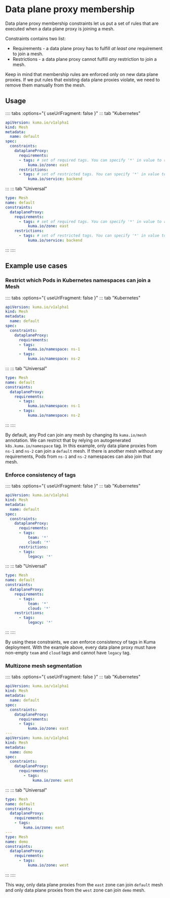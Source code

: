 # Data plane proxy membership

Data plane proxy membership constraints let us put a set of rules that are executed when a data plane proxy is joining a mesh.

Constraints contains two list:

* Requirements - a data plane proxy has to fulfill _at least one_ requirement to join a mesh.
* Restrictions - a data plane proxy cannot fulfill _any_ restriction to join a mesh.

Keep in mind that membership rules are enforced only on new data plane proxies.
If we put rules that existing data plane proxies violate, we need to remove them manually from the mesh.

## Usage

:::: tabs :options="{ useUrlFragment: false }"
::: tab "Kubernetes"
```yaml
apiVersion: kuma.io/v1alpha1
kind: Mesh
metadata:
  name: default
spec:
  constraints:
    dataplaneProxy:
      requirements:
      - tags: # set of required tags. You can specify '*' in value to require non-empty value of tag
          kuma.io/zone: east
      restrictions:
      - tags: # set of restricted tags. You can specify '*' in value to restrict tag with any value
          kuma.io/service: backend
```
:::
::: tab "Universal"
```yaml
type: Mesh
name: default
constraints:
  dataplaneProxy:
    requirements:
      - tags: # set of required tags. You can specify '*' in value to require non-empty value of tag
          kuma.io/zone: east
    restrictions:
      - tags: # set of restricted tags. You can specify '*' in value to restrict tag with any value
          kuma.io/service: backend
```
:::
::::

## Example use cases

### Restrict which Pods in Kubernetes namespaces can join a Mesh

:::: tabs :options="{ useUrlFragment: false }"
::: tab "Kubernetes"
```yaml
apiVersion: kuma.io/v1alpha1
kind: Mesh
metadata:
  name: default
spec:
  constraints:
    dataplaneProxy:
      requirements:
      - tags:
          kuma.io/namespace: ns-1
      - tags:
          kuma.io/namespace: ns-2
```
:::
::: tab "Universal"
```yaml
type: Mesh
name: default
constraints:
  dataplaneProxy:
    requirements:
      - tags:
          kuma.io/namespace: ns-1
      - tags:
          kuma.io/namespace: ns-2
```
:::
::::

By default, any Pod can join any mesh by changing its `kuma.io/mesh` annotation.
We can restrict that by relying on autogenerated `k8s.kuma.io/namespace` tag.
In this example, only data plane proxies from `ns-1` and `ns-2` can join a `default` mesh.
If there is another mesh without any requirements, Pods from `ns-1` and `ns-2` namespaces can also join that mesh.

### Enforce consistency of tags

:::: tabs :options="{ useUrlFragment: false }"
::: tab "Kubernetes"
```yaml
apiVersion: kuma.io/v1alpha1
kind: Mesh
metadata:
  name: default
spec:
  constraints:
    dataplaneProxy:
      requirements:
      - tags:
          team: '*'
          cloud: '*'
      restrictions:
      - tags:
          legacy: '*'
```
:::
::: tab "Universal"
```yaml
type: Mesh
name: default
constraints:
  dataplaneProxy:
    requirements:
      - tags:
          team: '*'
          cloud: '*'
    restrictions:
      - tags:
          legacy: '*'
```
:::
::::

By using these constraints, we can enforce consistency of tags in Kuma deployment.
With the example above, every data plane proxy must have non-empty `team` and `cloud` tags and cannot have `legacy` tag.

### Multizone mesh segmentation

:::: tabs :options="{ useUrlFragment: false }"
::: tab "Kubernetes"
```yaml
apiVersion: kuma.io/v1alpha1
kind: Mesh
metadata:
  name: default
spec:
  constraints:
    dataplaneProxy:
      requirements:
      - tags:
          kuma.io/zone: east
---
apiVersion: kuma.io/v1alpha1
kind: Mesh
metadata:
  name: demo
spec:
  constraints:
    dataplaneProxy:
      requirements:
        - tags:
            kuma.io/zone: west
```
:::
::: tab "Universal"
```yaml
type: Mesh
name: default
constraints:
  dataplaneProxy:
    requirements:
    - tags:
        kuma.io/zone: east
---
type: Mesh
name: demo
constraints:
  dataplaneProxy:
    requirements:
      - tags:
          kuma.io/zone: west
```
:::
::::

This way, only data plane proxies from the `east` zone can join `default` mesh and only data plane proxies from the `west` zone can join `demo` mesh. 
